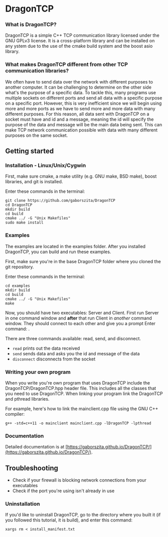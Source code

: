 # DragonTCP

### What is DragonTCP?

DragonTCP is a simple C++ TCP communication library licensed under the GNU 
GPLv3 license. It is a cross-platform library and can be installed on any 
ystem due to the use of the cmake build system and the boost asio library. 

### What makes DragonTCP different from other TCP communication libraries?

We often have to send data over the network with different purposes to another 
computer. It can be challenging to determine on the other side what's the 
purpose of a specific data. To tackle this, many programs use multiple sockets 
on different ports and send all data with a specific purpose on a specific 
port. However, this is very inefficient since we will begin using more and 
more ports as we have to send more and more data with many different purposes. 
For this reason, all data sent with DragonTCP on a socket must have and id and 
a message, meaning the id will specify the purpose of the data and message 
will be the main data being sent. This can make TCP network communication 
possible with data with many different purposes on the same socket. 

## Getting started

### Installation - Linux/Unix/Cygwin

First, make sure cmake, a make utility (e.g. GNU make, BSD make), boost libraries, and git is installed.

Enter these commands in the terminal:

```
git clone https://github.com/gaborszita/DragonTCP
cd DragonTCP
mkdir build
cd build
cmake ../ -G "Unix Makefiles"
sudo make install
```

### Examples

The examples are located in the examples folder. After you installed 
DragonTCP, you can build and run these examples.

First, make sure you're in the base DragonTCP folder where you cloned the git 
repository.

Enter these commands in the terminal:
```
cd examples
mkdir build
cd build
cmake ../ -G "Unix Makefiles"
make
```

Now, you should have two executables: Server and Client. First run Server in 
one command window and **after** that run Client in *another* command window. 
They should connect to each other and give you a prompt 
Enter command: . 

There are three commands available: read, send, and disconnect. 

- ```read``` prints out the data received
- ```send``` sends data and asks you the id and message of the data
- ```disconnect``` disconnects from the socket

### Writing your own program

When you write you're own program that uses DragonTCP include the 
DragonTCP/DragonTCP.hpp header file. This includes all the classes 
that you need to use DragonTCP. When linking your program link the DragonTCP 
and pthread libraries. 

For example, here's how to link the mainclient.cpp file using the GNU C++ 
compiler:

```g++ -std=c++11 -o mainclient mainclient.cpp -lDragonTCP -lpthread```

### Documentation

Detailed documentation is at [https://gaborszita.github.io/DragonTCP/](https://gaborszita.github.io/DragonTCP/).

## Troubleshooting

- Check if your firewall is blocking network connections from your executables
- Check if the port you're using isn't already in use

### Uninstallation

If you'd like to uninstall DragonTCP, go to the directory where you built it 
(if you followed this tutorial, it is build), and enter this command:

```xargs rm < install_manifest.txt```
